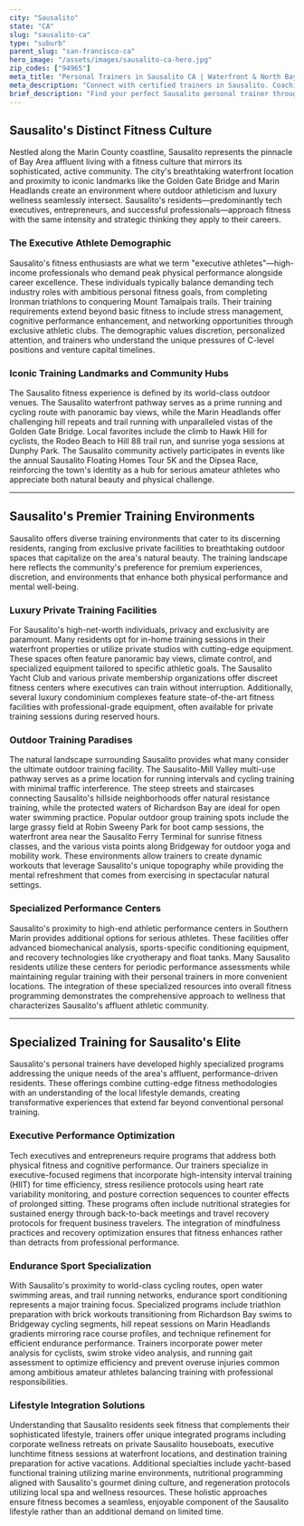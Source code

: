 ```yaml
---
city: "Sausalito"
state: "CA"
slug: "sausalito-ca"
type: "suburb"
parent_slug: "san-francisco-ca"
hero_image: "/assets/images/sausalito-ca-hero.jpg"
zip_codes: ["94965"]
meta_title: "Personal Trainers in Sausalito CA | Waterfront & North Bay Commuter Fitness"
meta_description: "Connect with certified trainers in Sausalito. Coaching focused on waterfront routines, cycling prep, and managing the commute to San Francisco."
brief_description: "Find your perfect Sausalito personal trainer through our exclusive matching service. We connect ambitious Bay Area professionals with elite fitness experts who understand your demanding tech executive lifestyle and endurance athletic goals. Whether you need high-performance training for triathlons, executive stress management through fitness, or private sessions at your waterfront home, our curated network delivers results. Serving Sausalito's affluent community with personalized matching to certified trainers specializing in high-income clientele. Transform your fitness journey with a trainer who matches your lifestyle and aspirations in Marin County's premier waterfront community."
---
```

## Sausalito's Distinct Fitness Culture

Nestled along the Marin County coastline, Sausalito represents the pinnacle of Bay Area affluent living with a fitness culture that mirrors its sophisticated, active community. The city's breathtaking waterfront location and proximity to iconic landmarks like the Golden Gate Bridge and Marin Headlands create an environment where outdoor athleticism and luxury wellness seamlessly intersect. Sausalito's residents—predominantly tech executives, entrepreneurs, and successful professionals—approach fitness with the same intensity and strategic thinking they apply to their careers.

### The Executive Athlete Demographic

Sausalito's fitness enthusiasts are what we term "executive athletes"—high-income professionals who demand peak physical performance alongside career excellence. These individuals typically balance demanding tech industry roles with ambitious personal fitness goals, from completing Ironman triathlons to conquering Mount Tamalpais trails. Their training requirements extend beyond basic fitness to include stress management, cognitive performance enhancement, and networking opportunities through exclusive athletic clubs. The demographic values discretion, personalized attention, and trainers who understand the unique pressures of C-level positions and venture capital timelines.

### Iconic Training Landmarks and Community Hubs

The Sausalito fitness experience is defined by its world-class outdoor venues. The Sausalito waterfront pathway serves as a prime running and cycling route with panoramic bay views, while the Marin Headlands offer challenging hill repeats and trail running with unparalleled vistas of the Golden Gate Bridge. Local favorites include the climb to Hawk Hill for cyclists, the Rodeo Beach to Hill 88 trail run, and sunrise yoga sessions at Dunphy Park. The Sausalito community actively participates in events like the annual Sausalito Floating Homes Tour 5K and the Dipsea Race, reinforcing the town's identity as a hub for serious amateur athletes who appreciate both natural beauty and physical challenge.

---

## Sausalito's Premier Training Environments

Sausalito offers diverse training environments that cater to its discerning residents, ranging from exclusive private facilities to breathtaking outdoor spaces that capitalize on the area's natural beauty. The training landscape here reflects the community's preference for premium experiences, discretion, and environments that enhance both physical performance and mental well-being.

### Luxury Private Training Facilities

For Sausalito's high-net-worth individuals, privacy and exclusivity are paramount. Many residents opt for in-home training sessions in their waterfront properties or utilize private studios with cutting-edge equipment. These spaces often feature panoramic bay views, climate control, and specialized equipment tailored to specific athletic goals. The Sausalito Yacht Club and various private membership organizations offer discreet fitness centers where executives can train without interruption. Additionally, several luxury condominium complexes feature state-of-the-art fitness facilities with professional-grade equipment, often available for private training sessions during reserved hours.

### Outdoor Training Paradises

The natural landscape surrounding Sausalito provides what many consider the ultimate outdoor training facility. The Sausalito-Mill Valley multi-use pathway serves as a prime location for running intervals and cycling training with minimal traffic interference. The steep streets and staircases connecting Sausalito's hillside neighborhoods offer natural resistance training, while the protected waters of Richardson Bay are ideal for open water swimming practice. Popular outdoor group training spots include the large grassy field at Robin Sweeny Park for boot camp sessions, the waterfront area near the Sausalito Ferry Terminal for sunrise fitness classes, and the various vista points along Bridgeway for outdoor yoga and mobility work. These environments allow trainers to create dynamic workouts that leverage Sausalito's unique topography while providing the mental refreshment that comes from exercising in spectacular natural settings.

### Specialized Performance Centers

Sausalito's proximity to high-end athletic performance centers in Southern Marin provides additional options for serious athletes. These facilities offer advanced biomechanical analysis, sports-specific conditioning equipment, and recovery technologies like cryotherapy and float tanks. Many Sausalito residents utilize these centers for periodic performance assessments while maintaining regular training with their personal trainers in more convenient locations. The integration of these specialized resources into overall fitness programming demonstrates the comprehensive approach to wellness that characterizes Sausalito's affluent athletic community.

---

## Specialized Training for Sausalito's Elite

Sausalito's personal trainers have developed highly specialized programs addressing the unique needs of the area's affluent, performance-driven residents. These offerings combine cutting-edge fitness methodologies with an understanding of the local lifestyle demands, creating transformative experiences that extend far beyond conventional personal training.

### Executive Performance Optimization

Tech executives and entrepreneurs require programs that address both physical fitness and cognitive performance. Our trainers specialize in executive-focused regimens that incorporate high-intensity interval training (HIIT) for time efficiency, stress resilience protocols using heart rate variability monitoring, and posture correction sequences to counter effects of prolonged sitting. These programs often include nutritional strategies for sustained energy through back-to-back meetings and travel recovery protocols for frequent business travelers. The integration of mindfulness practices and recovery optimization ensures that fitness enhances rather than detracts from professional performance.

### Endurance Sport Specialization

With Sausalito's proximity to world-class cycling routes, open water swimming areas, and trail running networks, endurance sport conditioning represents a major training focus. Specialized programs include triathlon preparation with brick workouts transitioning from Richardson Bay swims to Bridgeway cycling segments, hill repeat sessions on Marin Headlands gradients mirroring race course profiles, and technique refinement for efficient endurance performance. Trainers incorporate power meter analysis for cyclists, swim stroke video analysis, and running gait assessment to optimize efficiency and prevent overuse injuries common among ambitious amateur athletes balancing training with professional responsibilities.

### Lifestyle Integration Solutions

Understanding that Sausalito residents seek fitness that complements their sophisticated lifestyle, trainers offer unique integrated programs including corporate wellness retreats on private Sausalito houseboats, executive lunchtime fitness sessions at waterfront locations, and destination training preparation for active vacations. Additional specialties include yacht-based functional training utilizing marine environments, nutritional programming aligned with Sausalito's gourmet dining culture, and regeneration protocols utilizing local spa and wellness resources. These holistic approaches ensure fitness becomes a seamless, enjoyable component of the Sausalito lifestyle rather than an additional demand on limited time.
